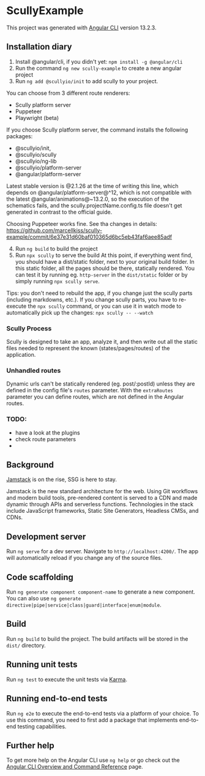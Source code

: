 # ScullyExample

This project was generated with [Angular CLI](https://github.com/angular/angular-cli) version 13.2.3.

## Installation diary

1.  Install @angular/cli, if you didn't yet: `npm install -g @angular/cli`
2.  Run the command `ng new scully-example` to create a new angular project
3.  Run `ng add @scullyio/init` to add scully to your project.

You can choose from 3 different route renderers:

- Scully platform server
- Puppeteer
- Playwright (beta)

If you choose Scully platform server, the command installs the following packages:

- @scullyio/init,
- @scullyio/scully
- @scullyio/ng-lib
- @scullyio/platform-server
- @angular/platform-server

Latest stable version is @2.1.26 at the time of writing this line, which depends on @angular/platform-server@^12, which is not compatible with the latest @angular/animations@~13.2.0, so the execution of the schematics fails, and the scully.projectName.config.ts file doesn't get generated in contrast to the official guide.

Choosing Puppeteer works fine. See tha changes in details:  
https://github.com/marcellkiss/scully-example/commit/6e37e31d60baf010365d6bc5eb43faf6aee85adf

4. Run `ng build` to build the project
5. Run `npx scully` to serve the build
   At this point, if everything went find, you should have a dist/static folder, next to your original build folder.
   In this static folder, all the pages should be there, statically rendered. You can test it by running eg. `http-server` in the `dist/static` folder or by simply running `npx scully serve`.

Tips:
you don't need to rebuild the app, if you change just the scully parts (including markdowns, etc.). If you change scully parts, you have to re-execute the `npx scully` command, or you can use it in watch mode to automatically pick up the changes: `npx scully -- --watch`

### Scully Process

Scully is designed to take an app, analyze it, and then write out all the static files needed to represent the known (states/pages/routes) of the application.

### Unhandled routes

Dynamic urls can't be statically rendered (eg. post/:postId) unless they are defined in the config file's `routes` parameter.
With the `extraRoutes` parameter you can define routes, which are not defined in the Angular routes.

### TODO:

- have a look at the plugins
- check route parameters
-

## Background

[Jamstack](https://jamstack.org/) is on the rise, SSG is here to stay.

Jamstack is the new standard architecture for the web. Using Git workflows and modern build tools, pre-rendered content is served to a CDN and made dynamic through APIs and serverless functions. Technologies in the stack include JavaScript frameworks, Static Site Generators, Headless CMSs, and CDNs.

## Development server

Run `ng serve` for a dev server. Navigate to `http://localhost:4200/`. The app will automatically reload if you change any of the source files.

## Code scaffolding

Run `ng generate component component-name` to generate a new component. You can also use `ng generate directive|pipe|service|class|guard|interface|enum|module`.

## Build

Run `ng build` to build the project. The build artifacts will be stored in the `dist/` directory.

## Running unit tests

Run `ng test` to execute the unit tests via [Karma](https://karma-runner.github.io).

## Running end-to-end tests

Run `ng e2e` to execute the end-to-end tests via a platform of your choice. To use this command, you need to first add a package that implements end-to-end testing capabilities.

## Further help

To get more help on the Angular CLI use `ng help` or go check out the [Angular CLI Overview and Command Reference](https://angular.io/cli) page.
